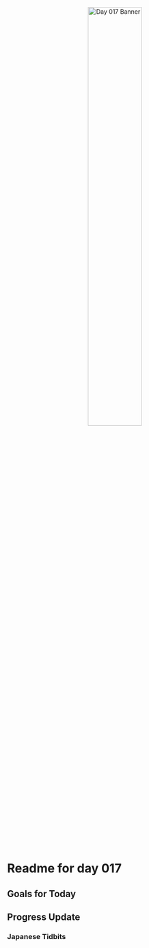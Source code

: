 <div align="center">
 <img src="../Images/image_017.jpg" alt="Day 017 Banner" width="50%">
</div>

# Readme for day 017

## Goals for Today

## Progress Update

### Japanese Tidbits

